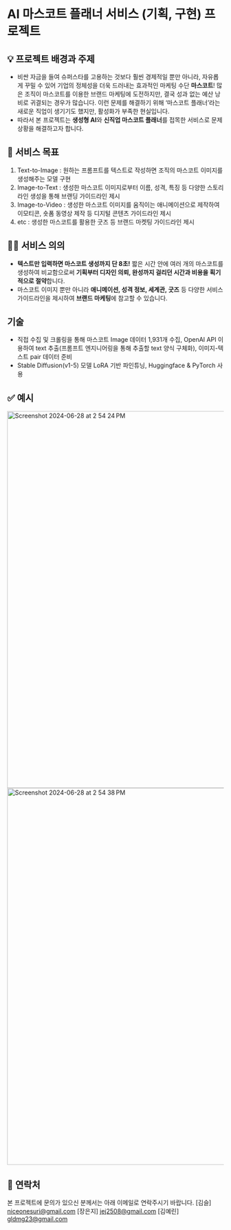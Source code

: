 # AI 마스코트 플래너 서비스 (기획, 구현) 프로젝트

## 💡 프로젝트 배경과 주제
* 비싼 자금을 들여 슈퍼스타를 고용하는 것보다 훨씬 경제적일 뿐만 아니라, 자유롭게 꾸밀 수 있어 기업의 정체성을 더욱 드러내는 효과적인 마케팅 수단 **마스코트**! 많은 조직이 마스코트를 이용한 브랜드 마케팅에 도전하지만, 결국 성과 없는 예산 낭비로 귀결되는 경우가 많습니다. 이런 문제를 해결하기 위해 ‘마스코트 플래너’라는 새로운 직업이 생기기도 했지만, 활성화가 부족한 현실입니다.
* 따라서 본 프로젝트는 **생성형 AI**와 **신직업 마스코트 플래너**를 접목한 서비스로 문제상황을 해결하고자 합니다.

## 🎯 서비스 목표
1. Text-to-Image : 원하는 프롬프트를 텍스트로 작성하면 조직의 마스코트 이미지를 생성해주는 모델 구현
2. Image-to-Text : 생성한 마스코트 이미지로부터 이름, 성격, 특징 등 다양한 스토리라인 생성을 통해 브랜딩 가이드라인 제시
3. Image-to-Video : 생성한 마스코트 이미지를 움직이는 애니메이션으로 제작하여 이모티콘, 숏폼 동영상 제작 등 디지털 콘텐츠 가이드라인 제시
4. etc : 생성한 마스코트를 활용한 굿즈 등 브랜드 마켓팅 가이드라인 제시

## 💪🏼 서비스 의의
* **텍스트만 입력하면 마스코트 생성까지 단 8초!** 짧은 시간 안에 여러 개의 마스코트를 생성하여 비교함으로써 **기획부터 디자인 의뢰, 완성까지 걸리던 시간과 비용을 획기적으로 절약**합니다.
* 마스코트 이미지 뿐만 아니라 **애니메이션, 성격 정보, 세계관, 굿즈** 등 다양한 서비스 가이드라인을 제시하여 **브랜드 마케팅**에 참고할 수 있습니다.

## 기술
* 직접 수집 및 크롤링을 통해 마스코트 Image 데이터 1,931개 수집, OpenAI API 이용하여 text 추출(프롬프트 엔지니어링을 통해 추출할 text 양식 구체화), 이미지-텍스트 pair 데이터 준비
* Stable Diffusion(v1-5) 모델 LoRA 기반 파인튜닝, Huggingface & PyTorch 사용

## ✅ 예시
<img width="875" alt="Screenshot 2024-06-28 at 2 54 24 PM" src="https://github.com/surisurikim/ai_mascot/assets/153485259/869c33b2-0826-4d1c-ad04-793c339ed566">
<img width="875" alt="Screenshot 2024-06-28 at 2 54 38 PM" src="https://github.com/surisurikim/ai_mascot/assets/153485259/759e000f-0d0c-4c5b-9923-5d962348493d">

## 💼 연락처
본 프로젝트에 문의가 있으신 분께서는 아래 이메일로 연락주시기 바랍니다.
[김슬] niceonesuri@gmail.com
[장은지] jej2508@gmail.com
[김예린] gldmg23@gmail.com

